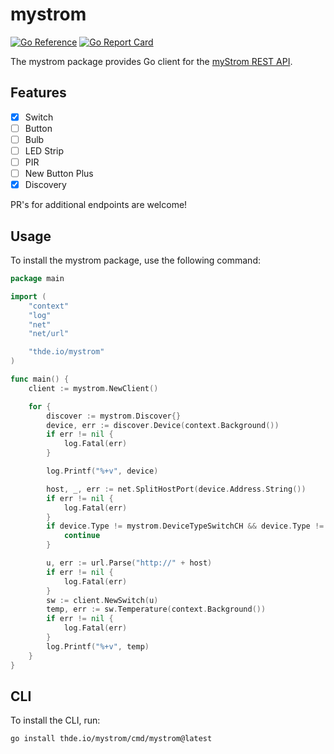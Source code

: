 # mystrom

[![Go Reference](https://pkg.go.dev/badge/thde.io/mystrom.svg)](https://pkg.go.dev/thde.io/mystrom) [![Go Report Card](https://goreportcard.com/badge/thde.io/mystrom)](https://goreportcard.com/report/thde.io/mystrom)

The mystrom package provides Go client for the [myStrom REST API](https://api.mystrom.ch/).

## Features

- [x] Switch
- [ ] Button
- [ ] Bulb
- [ ] LED Strip
- [ ] PIR
- [ ] New Button Plus
- [x] Discovery

PR's for additional endpoints are welcome!

## Usage

To install the mystrom package, use the following command:

```go
package main

import (
	"context"
	"log"
	"net"
	"net/url"

	"thde.io/mystrom"
)

func main() {
	client := mystrom.NewClient()

	for {
		discover := mystrom.Discover{}
		device, err := discover.Device(context.Background())
		if err != nil {
			log.Fatal(err)
		}

		log.Printf("%+v", device)

		host, _, err := net.SplitHostPort(device.Address.String())
		if err != nil {
			log.Fatal(err)
		}
		if device.Type != mystrom.DeviceTypeSwitchCH && device.Type != mystrom.DeviceTypeSwitchEU {
			continue
		}

		u, err := url.Parse("http://" + host)
		if err != nil {
			log.Fatal(err)
		}
		sw := client.NewSwitch(u)
		temp, err := sw.Temperature(context.Background())
		if err != nil {
			log.Fatal(err)
		}
		log.Printf("%+v", temp)
	}
}

```

## CLI

To install the CLI, run:

```shell
go install thde.io/mystrom/cmd/mystrom@latest
```
